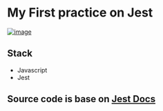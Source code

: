 # My First practice on Jest 

[![image](https://miro.medium.com/max/796/1*adYdrfOLy0T5oW02kTvsqg.png)](https://jestjs.io/)

## Stack
- Javascript
- Jest 

## Source code is base on [Jest Docs](https://jestjs.io/docs/getting-started)